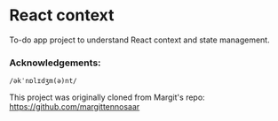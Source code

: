 # React context

To-do app project to understand React context and state management.



### Acknowledgements:
```shell
/əkˈnɒlɪdʒm(ə)nt/
```

This project was originally cloned from Margit's repo:
https://github.com/margittennosaar